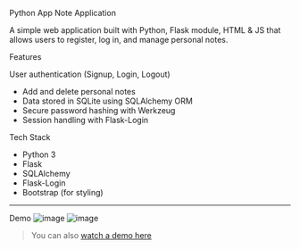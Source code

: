 Python App Note Application

A simple web application built with Python, Flask module, HTML & JS that allows users to register, log in, and manage personal notes.

Features

 User authentication (Signup, Login, Logout)
- Add and delete personal notes
- Data stored in SQLite using SQLAlchemy ORM
- Secure password hashing with Werkzeug
- Session handling with Flask-Login

Tech Stack

- Python 3
- Flask
- SQLAlchemy
- Flask-Login
- Bootstrap (for styling)

---

Demo
![image](https://github.com/user-attachments/assets/e674c6b4-1cbd-4583-a0d7-e43a1ea27ee7)
![image](https://github.com/user-attachments/assets/0e819328-e530-42d3-ae7f-37a0dbd6a4e2)



> You can also [watch a demo here](https://python-notes-app.onrender.com/)
